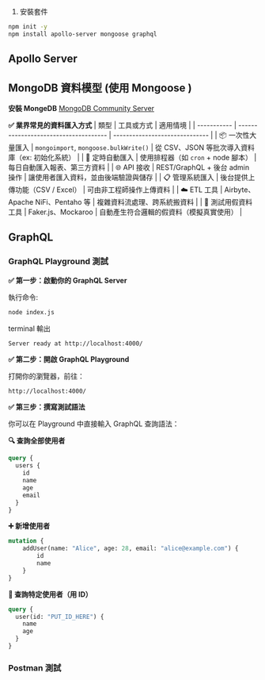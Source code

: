 1. 安裝套件
```bash
npm init -y
npm install apollo-server mongoose graphql
```
## Apollo Server

## MongoDB 資料模型 (使用 Mongoose )
<b>安裝 MongeDB</b>
[MongoDB Community Server](https://www.mongodb.com/try/download/community)

<b>✅ 業界常見的資料匯入方式</b>
| 類型          | 工具或方式                                 | 適用情境                           |
| ----------- | ------------------------------------- | ------------------------------ |
| 📦 一次性大量匯入  | `mongoimport`, `mongoose.bulkWrite()` | 從 CSV、JSON 等批次導入資料庫（ex: 初始化系統） |
| 🔄 定時自動匯入   | 使用排程器（如 `cron` + node 腳本）             | 每日自動匯入報表、第三方資料                 |
| 🌐 API 接收   | REST/GraphQL + 後台 admin 操作            | 讓使用者匯入資料，並由後端驗證與儲存             |
| 📋 管理系統匯入   | 後台提供上傳功能（CSV / Excel）                 | 可由非工程師操作上傳資料                   |
| ☁️ ETL 工具   | Airbyte、Apache NiFi、Pentaho 等         | 複雜資料流處理、跨系統搬資料                 |
| 🧪 測試用假資料工具 | Faker.js、Mockaroo                     | 自動產生符合邏輯的假資料（模擬真實使用）           |


## GraphQL 

### GraphQL Playground 測試

<b>✅ 第一步：啟動你的 GraphQL Server</b>

執行命令: 
```bash
node index.js
```
terminal 輸出
```bash
Server ready at http://localhost:4000/
```

<b>✅ 第二步：開啟 GraphQL Playground</b>

打開你的瀏覽器，前往：
```http
http://localhost:4000/
```

<b>✅ 第三步：撰寫測試語法</b>

你可以在 Playground 中直接輸入 GraphQL 查詢語法：

<b>🔍 查詢全部使用者</b>
```graphql
query {
  users {
    id
    name
    age
    email
  }
}
```

<b>➕ 新增使用者</b>
```graphql
mutation {
    addUser(name: "Alice", age: 28, email: "alice@example.com") {
        id
        name
    }
}
```

<b>🔎 查詢特定使用者（用 ID）</b>
```graphql
query {
  user(id: "PUT_ID_HERE") {
    name
    age
  }
}
```

### Postman 測試